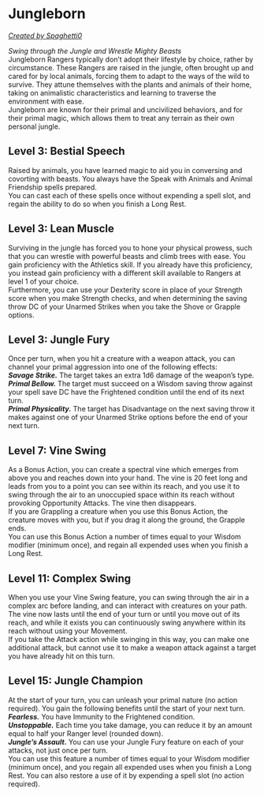 # Jungleborn
[*Created by Spaghetti0*](https://bio.site/spaghetti0)

*Swing through the Jungle and Wrestle Mighty Beasts*  
Jungleborn Rangers typically don’t adopt their lifestyle by choice, rather by circumstance. These Rangers are raised in the jungle, often brought up and cared for by local animals, forcing them to adapt to the ways of the wild to survive. They attune themselves with the plants and animals of their home, taking on animalistic characteristics and learning to traverse the environment with ease.  
Jungleborn are known for their primal and uncivilized behaviors, and for their primal magic, which allows them to treat any terrain as their own personal jungle.

## Level 3: Bestial Speech
Raised by animals, you have learned magic to aid you in conversing and covorting with beasts. You always have the Speak with Animals and Animal Friendship spells prepared.  
You can cast each of these spells once without expending a spell slot, and regain the ability to do so when you finish a Long Rest.

## Level 3: Lean Muscle
Surviving in the jungle has forced you to hone your physical prowess, such that you can wrestle with powerful beasts and climb trees with ease. You gain proficiency with the Athletics skill. If you already have this proficiency, you instead gain proficiency with a different skill available to Rangers at level 1 of your choice.  
Furthermore, you can use your Dexterity score in place of your Strength score when you make Strength checks, and when determining the saving throw DC of your Unarmed Strikes when you take the Shove or Grapple options.

## Level 3: Jungle Fury
Once per turn, when you hit a creature with a weapon attack, you can channel your primal aggression into one of the following effects:  
***Savage Strike.*** The target takes an extra 1d6 damage of the weapon’s type.  
***Primal Bellow.*** The target must succeed on a Wisdom saving throw against your spell save DC have the Frightened condition until the end of its next turn.  
***Primal Physicality.*** The target has Disadvantage on the next saving throw it makes against one of your Unarmed Strike options before the end of your next turn.

## Level 7: Vine Swing
As a Bonus Action, you can create a spectral vine which emerges from above you and reaches down into your hand. The vine is 20 feet long and leads from you to a point you can see within its reach, and you use it to swing through the air to an unoccupied space within its reach without provoking Opportunity Attacks. The vine then disappears.  
If you are Grappling a creature when you use this Bonus Action, the creature moves with you, but if you drag it along the ground, the Grapple ends.  
You can use this Bonus Action a number of times equal to your Wisdom modifier (minimum once), and regain all expended uses when you finish a Long Rest.

## Level 11: Complex Swing
When you use your Vine Swing feature, you can swing through the air in a complex arc before landing, and can interact with creatures on your path. The vine now lasts until the end of your turn or until you move out of its reach, and while it exists you can continuously swing anywhere within its reach without using your Movement.  
If you take the Attack action while swinging in this way, you can make one additional attack, but cannot use it to make a weapon attack against a target you have already hit on this turn.

## Level 15: Jungle Champion
At the start of your turn, you can unleash your primal nature (no action required). You gain the following benefits until the start of your next turn.  
***Fearless.*** You have Immunity to the Frightened condition.  
***Unstoppable.*** Each time you take damage, you can reduce it by an amount equal to half your Ranger level (rounded down).  
***Jungle’s Assault.*** You can use your Jungle Fury feature on each of your attacks, not just once per turn.  
You can use this feature a number of times equal to your Wisdom modifier (minimum once), and you regain all expended uses when you finish a Long Rest. You can also restore a use of it by expending a spell slot (no action required).
